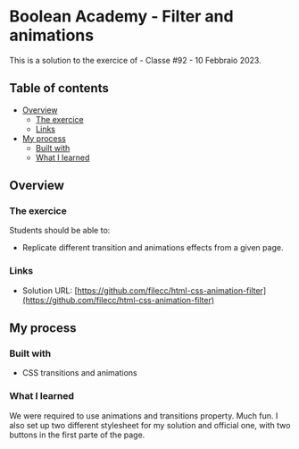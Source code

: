 # Boolean Academy - Filter and animations
This is a solution to the exercice of - Classe #92 - 10 Febbraio 2023.


## Table of contents

- [Overview](#overview)
  - [The exercice](#the-exercice)
  - [Links](#links)
- [My process](#my-process)
  - [Built with](#built-with)
  - [What I learned](#what-i-learned)


## Overview

### The exercice

Students should be able to:

- Replicate different transition and animations effects from a given page.


### Links

- Solution URL: [https://github.com/filecc/html-css-animation-filter](https://github.com/filecc/html-css-animation-filter)


## My process

### Built with

- CSS transitions and animations

### What I learned

We were required to use animations and transitions property. Much fun. I also set up two different stylesheet for my solution and official one, with two buttons in the first parte of the page.
